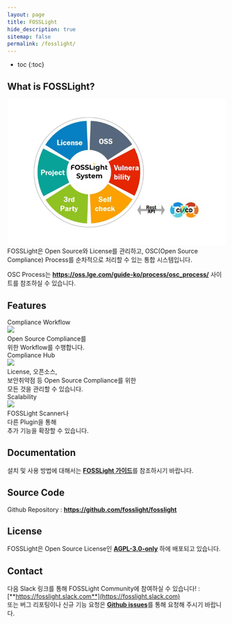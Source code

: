 ```yaml
---
layout: page
title: FOSSLight
hide_description: true
sitemap: false
permalink: /fosslight/
---
```


* toc
{:toc}

## What is FOSSLight?

<img src="../assets/img/fosslight_system.jpg" alt="FOSSLight System"><br>
FOSSLight은 Open Source와 License를 관리하고, OSC(Open Source Compliance) Process를 순차적으로 처리할 수 있는 통합 시스템입니다.

OSC Process는 <a href="https://oss.lge.com/guide-ko/process/osc_process/"><b>https://oss.lge.com/guide-ko/process/osc_process/</b></a> 사이트를 참조하실 수 있습니다.

## Features

<div class="flex-container">
  <div class="flex-contents">
    <div>
      <div id="feature_title">
        Compliance Workflow
      </div>
      <div id="feature_img">
        <img src="https://img.icons8.com/pastel-glyph/50/000000/workflow-cycle--v1.png"/>
      </div>
      <div id="feature_content">
        Open Source Compliance를<br>위한 Workflow를 수행합니다.
      </div>
    </div>
  </div>

  <div class="flex-contents">
    <div>
      <div id="feature_title">
        Compliance Hub
      </div>
      <div id="feature_img">
        <img src="https://img.icons8.com/wired/64/000000/hub.png"/>
      </div>
      <div id="feature_content">
        License, 오픈소스,<br>보안취약점 등 Open Source Compliance를 위한<br>모든 것을 관리할 수 있습니다.
      </div>
    </div>
  </div>

  <div class="flex-contents">
    <div>
      <div id="feature_title">
        Scalability
      </div>
      <div id="feature_img">
        <img src="https://img.icons8.com/wired/64/000000/plugin.png"/>
      </div>
      <div id="feature_content">
        FOSSLight Scanner나<br>다른 Plugin을 통해<br>추가 기능을 확장할 수 있습니다.
      </div>
    </div>
  </div>
</div>

## Documentation

설치 및 사용 방법에 대해서는 <a href="https://fosslight.github.io/fosslight-guide/"><b>FOSSLight 가이드</b></a>를 참조하시기 바랍니다.

## Source Code

Github Repository : <a href="https://github.com/fosslight/fosslight"><b>https://github.com/fosslight/fosslight</b></a>

## License

FOSSLight은 Open Source License인 <a href="https://github.com/fosslight/fosslight_system/blob/main/LICENSE"><b>AGPL-3.0-only</b></a> 하에 배포되고 있습니다.

## Contact

다음 Slack 링크를 통해 FOSSLight Community에 참여하실 수 있습니다! : [**https://fosslight.slack.com**](https://fosslight.slack.com)  
또는 버그 리포팅이나 신규 기능 요청은 [**Github issues**](https://github.com/fosslight/fosslight/issues)를 통해 요청해 주시기 바랍니다.